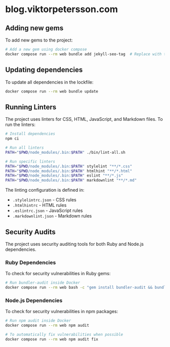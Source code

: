# blog.viktorpetersson.com

## Adding new gems

To add new gems to the project:

```bash
# Add a new gem using docker compose
docker compose run --rm web bundle add jekyll-seo-tag  # Replace with the gem you want to add
```

## Updating dependencies

To update all dependencies in the lockfile:

```bash
docker compose run --rm web bundle update
```

## Running Linters

The project uses linters for CSS, HTML, JavaScript, and Markdown files. To run the linters:

```bash
# Install dependencies
npm ci

# Run all linters
PATH="$PWD/node_modules/.bin:$PATH" ./bin/lint-all.sh

# Run specific linters
PATH="$PWD/node_modules/.bin:$PATH" stylelint "**/*.css"
PATH="$PWD/node_modules/.bin:$PATH" htmlhint "**/*.html"
PATH="$PWD/node_modules/.bin:$PATH" eslint "**/*.js"
PATH="$PWD/node_modules/.bin:$PATH" markdownlint "**/*.md"
```

The linting configuration is defined in:

- `.stylelintrc.json` - CSS rules
- `.htmlhintrc` - HTML rules
- `.eslintrc.json` - JavaScript rules
- `.markdownlint.json` - Markdown rules

## Security Audits

The project uses security auditing tools for both Ruby and Node.js dependencies.

### Ruby Dependencies

To check for security vulnerabilities in Ruby gems:

```bash
# Run bundler-audit inside Docker
docker compose run --rm web bash -c "gem install bundler-audit && bundle-audit check --update"
```

### Node.js Dependencies

To check for security vulnerabilities in npm packages:

```bash
# Run npm audit inside Docker
docker compose run --rm web npm audit

# To automatically fix vulnerabilities when possible
docker compose run --rm web npm audit fix
```

